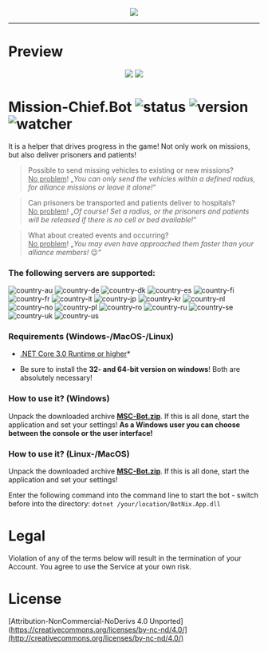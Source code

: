 <p align="center">
  <a href="https://discord.gg/8FMzSRJ">
    <img src="https://discordapp.com/api/guilds/365129052832530433/widget.png?style=banner2" />
  </a>
</p>

<hr />

# Preview

<p align="center">
  <img src="https://extraimage.net/images/2019/11/27/524113b6e5f1da71a5adf8cf6b04993e.png" /> <img src="https://extraimage.net/images/2019/11/23/a12c1f58cf16c002ed44403dda8f5123.png" />
</p>

# Mission-Chief.Bot ![status](https://badgen.net/badge/Status/Proof/green) ![version](https://badgen.net/badge/Version/2.2.2.2/) ![watcher](https://badgen.net/github/watchers/cfHxqA/Mission-Chief.Bot)

It is a helper that drives progress in the game! Not only work on missions, but also deliver prisoners and patients!

> Possible to send missing vehicles to existing or new missions?<br>
> <ins>No problem</ins>! „_You can only send the vehicles within a defined radius, for alliance missions or leave it alone!_“

> Can prisoners be transported and patients deliver to hospitals?<br>
> <ins>No problem</ins>! „_Of course! Set a radius, or the prisoners and patients will be released if there is no cell or bed available!_“

> What about created events and occurring?<br>
> <ins>No problem</ins>! „_You may even have approached them faster than your alliance members!_ :wink:“

### **The following servers are supported:**
![country-au](https://img.shields.io/badge/AU%3F-yes-green.svg) ![country-de](https://img.shields.io/badge/DE%3F-yes-green.svg) ![country-dk](https://img.shields.io/badge/DK%3F-yes-green.svg) ![country-es](https://img.shields.io/badge/ES%3F-yes-green.svg) ![country-fi](https://img.shields.io/badge/FI%3F-yes-green.svg) ![country-fr](https://img.shields.io/badge/FR%3F-yes-green.svg) ![country-it](https://img.shields.io/badge/IT%3F-yes-green.svg) ![country-jp](https://img.shields.io/badge/JP%3F-yes-green.svg) ![country-kr](https://img.shields.io/badge/KR%3F-yes-green.svg) ![country-nl](https://img.shields.io/badge/NL%3F-yes-green.svg) ![country-no](https://img.shields.io/badge/NO%3F-yes-green.svg) ![country-pl](https://img.shields.io/badge/PL%3F-yes-green.svg) ![country-ro](https://img.shields.io/badge/RO%3F-yes-green.svg) ![country-ru](https://img.shields.io/badge/RU%3F-yes-green.svg) ![country-se](https://img.shields.io/badge/SE%3F-yes-green.svg) ![country-uk](https://img.shields.io/badge/UK%3F-yes-green.svg) ![country-us](https://img.shields.io/badge/US%3F-yes-green.svg)

### Requirements (Windows-/MacOS-/Linux)

-   [.NET Core 3.0 Runtime or higher](https://dotnet.microsoft.com/download/dotnet-core/current/runtime)*

* Be sure to install the **32- and 64-bit version on windows**! Both are absolutely necessary!

### How to use it? (Windows)

Unpack the downloaded archive **[MSC-Bot.zip](https://github.com/cfHxqA/Mission-Chief.Bot/raw/master/MSC-Bot.zip)**. If this is all done, start the application and set your settings! **As a Windows user you can choose between the console or the user interface!**

### How to use it? (Linux-/MacOS)

Unpack the downloaded archive **[MSC-Bot.zip](https://github.com/cfHxqA/Mission-Chief.Bot/raw/master/MSC-Bot.zip)**. If this is all done, start the application and set your settings!

Enter the following command into the command line to start the bot - switch before into the directory:
`dotnet /your/location/BotNix.App.dll`

# Legal

Violation of any of the terms below will result in the termination of your Account. You agree to use the Service at your own risk.

# License

[Attribution-NonCommercial-NoDerivs 4.0 Unported](https://creativecommons.org/licenses/by-nc-nd/4.0/](http://creativecommons.org/licenses/by-nc-nd/4.0/)